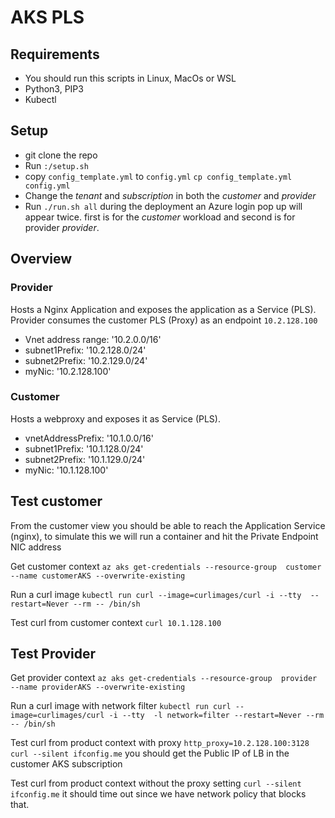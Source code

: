 # AKS PLS 

## Requirements  

* You should run this scripts in Linux, MacOs or WSL
* Python3, PIP3
* Kubectl

## Setup

* git clone the repo
* Run `:/setup.sh` 
* copy `config_template.yml` to `config.yml` `cp config_template.yml config.yml`
* Change the *tenant* and  *subscription* in both the *customer* and *provider*
* Run `./run.sh all` during the deployment an Azure login pop up will appear twice. first is for the *customer* workload and second is for provider *provider*.

## Overview

### Provider

Hosts a Nginx Application and exposes the application as a Service (PLS).
Provider consumes the customer PLS (Proxy) as an endpoint `10.2.128.100`

* Vnet address range: '10.2.0.0/16'
* subnet1Prefix: '10.2.128.0/24'
* subnet2Prefix: '10.2.129.0/24'
* myNic: '10.2.128.100'

### Customer

Hosts a webproxy and exposes it as Service (PLS).

* vnetAddressPrefix: '10.1.0.0/16'
* subnet1Prefix: '10.1.128.0/24'
* subnet2Prefix: '10.1.129.0/24'
* myNic: '10.1.128.100'

## Test customer

From the customer view you should be able to reach the Application Service (nginx), to simulate this we will run a container and hit the Private Endpoint NIC address

Get customer context `az aks get-credentials --resource-group  customer --name customerAKS --overwrite-existing`

Run a curl image `kubectl run curl --image=curlimages/curl -i --tty  --restart=Never --rm -- /bin/sh` 

Test curl from customer context `curl 10.1.128.100`


## Test Provider

Get provider context `az aks get-credentials --resource-group  provider --name providerAKS --overwrite-existing`

Run a curl image with network filter `kubectl run curl --image=curlimages/curl -i --tty  -l network=filter --restart=Never --rm -- /bin/sh`

Test curl from product context with proxy `http_proxy=10.2.128.100:3128 curl --silent ifconfig.me` you should get the Public IP of LB in the customer AKS subscription

Test curl from product context without the proxy setting `curl --silent ifconfig.me` it should time out since we have network policy that blocks that.

